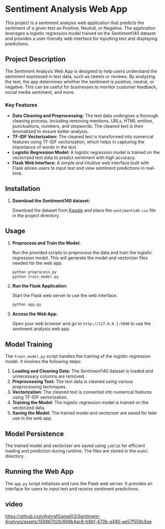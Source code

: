 # Sentiment Analysis Web App

This project is a sentiment analysis web application that predicts the sentiment of a given text as Positive, Neutral, or Negative. The application leverages a logistic regression model trained on the Sentiment140 dataset and provides a user-friendly web interface for inputting text and displaying predictions.

## Project Description

The Sentiment Analysis Web App is designed to help users understand the sentiment expressed in text data, such as tweets or reviews. By analyzing the text, the app determines whether the sentiment is positive, neutral, or negative. This can be useful for businesses to monitor customer feedback, social media sentiment, and more.

### Key Features

- **Data Cleaning and Preprocessing:** The text data undergoes a thorough cleaning process, including removing mentions, URLs, HTML entities, punctuations, numbers, and stopwords. The cleaned text is then lemmatized to ensure better analysis.
- **TF-IDF Vectorization:** The cleaned text is transformed into numerical features using TF-IDF vectorization, which helps in capturing the importance of words in the text.
- **Logistic Regression Model:** A logistic regression model is trained on the vectorized text data to predict sentiment with high accuracy.
- **Flask Web Interface:** A simple and intuitive web interface built with Flask allows users to input text and view sentiment predictions in real-time.

## Installation



1. **Download the Sentiment140 dataset:**

    Download the dataset from [Kaggle](https://www.kaggle.com/datasets/kazanova/sentiment140) and place the `sentiment140.csv` file in the project directory.

## Usage

1. **Preprocess and Train the Model:**

    Run the provided scripts to preprocess the data and train the logistic regression model. This will generate the model and vectorizer files needed for the web app.

    ```bash
    python preprocess.py
    python train_model.py
    ```

2. **Run the Flask Application:**

    Start the Flask web server to use the web interface.

    ```bash
    python app.py
    ```

3. **Access the Web App:**

    Open your web browser and go to `http://127.0.0.1:5000` to use the sentiment analysis web app.


## Model Training

The `train_model.py` script handles the training of the logistic regression model. It involves the following steps:

1. **Loading and Cleaning Data:** The Sentiment140 dataset is loaded and unnecessary columns are removed.
2. **Preprocessing Text:** The text data is cleaned using various preprocessing techniques.
3. **Vectorization:** The cleaned text is converted into numerical features using TF-IDF vectorization.
4. **Training the Model:** The logistic regression model is trained on the vectorized data.
5. **Saving the Model:** The trained model and vectorizer are saved for later use in the web app.

## Model Persistence

The trained model and vectorizer are saved using `joblib` for efficient loading and prediction during runtime. The files are stored in the `model` directory.

## Running the Web App

The `app.py` script initializes and runs the Flask web server. It provides an interface for users to input text and receive sentiment predictions.

## video


https://github.com/AshrafGamalG3/Sentiment-Analysis/assets/159867026/868b4ac8-b9b1-470b-a480-ae57f559c8ae




